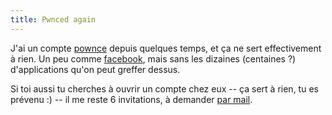 ```yaml
---
title: Pwnced again
---
```


J'ai un compte [pownce](http://pownce.com) depuis quelques temps, et ça ne
sert effectivement à rien. Un peu comme [facebook](http://www.facebook), mais
sans les dizaines (centaines ?) d'applications qu'on peut greffer dessus.

Si toi aussi tu cherches à ouvrir un compte chez eux -- ça sert à rien, tu es
prévenu :) -- il me reste 6 invitations, à demander [par
mail](mailto:oz|cyprio.net).

